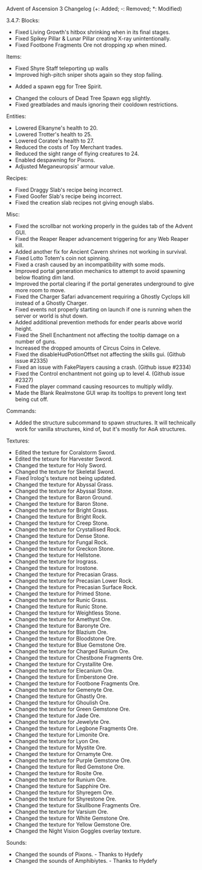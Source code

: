 Advent of Ascension 3 Changelog
(+: Added; -: Removed; *: Modified)

3.4.7:
Blocks:
* Fixed Living Growth's hitbox shrinking when in its final stages.
* Fixed Spikey Pillar & Lunar Pillar creating X-ray unintentionally.
* Fixed Footbone Fragments Ore not dropping xp when mined.

Items:
* Fixed Shyre Staff teleporting up walls
* Improved high-pitch sniper shots again so they stop failing.
+ Added a spawn egg for Tree Spirit.
* Changed the colours of Dead Tree Spawn egg slightly.
* Fixed greatblades and mauls ignoring their cooldown restrictions.

Entities:
* Lowered Elkanyne's health to 20.
* Lowered Trotter's health to 25.
* Lowered Coratee's health to 27.
* Reduced the costs of Toy Merchant trades.
* Reduced the sight range of flying creatures to 24.
* Enabled despawning for Pixons.
* Adjusted Meganeuropsis' armour value.

Recipes:
* Fixed Draggy Slab's recipe being incorrect.
* Fixed Goofer Slab's recipe being incorrect.
* Fixed the creation slab recipes not giving enough slabs.

Misc:
* Fixed the scrollbar not working properly in the guides tab of the Advent GUI.
* Fixed the Reaper Reaper advancement triggering for any Web Reaper kill.
* Added another fix for Ancient Cavern shrines not working in survival.
* Fixed Lotto Totem's coin not spinning.
* Fixed a crash caused by an incompatibility with some mods.
* Improved portal generation mechanics to attempt to avoid spawning below floating dim land.
* Improved the portal clearing if the portal generates underground to give more room to move.
* Fixed the Charger Safari advancement requiring a Ghostly Cyclops kill instead of a Ghostly Charger.
* Fixed events not properly starting on launch if one is running when the server or world is shut down.
* Added additional prevention methods for ender pearls above world height.
* Fixed the Shell Enchantment not affecting the tooltip damage on a number of guns.
* Increased the dropped amounts of Circus Coins in Celeve.
* Fixed the disableHudPotionOffset not affecting the skills gui. (Github issue #2335)
* Fixed an issue with FakePlayers causing a crash. (Github issue #2334)
* Fixed the Control enchantment not going up to level 4. (Github issue #2327)
* Fixed the player command causing resources to multiply wildly.
* Made the Blank Realmstone GUI wrap its tooltips to prevent long text being cut off.

Commands:
+ Added the structure subcommand to spawn structures. It will technically work for vanilla structures, kind of, but it's mostly for AoA structures.

Textures:
* Edited the texture for Coralstorm Sword.
* Edited the tetxure for Harvester Sword.
* Changed the texture for Holy Sword.
* Changed the texture for Skeletal Sword.
* Fixed Irolog's texture not being updated.
* Changed the texture for Abyssal Grass.
* Changed the texture for Abyssal Stone.
* Changed the texture for Baron Ground.
* Changed the texture for Baron Stone.
* Changed the texture for Bright Grass.
* Changed the texture for Bright Rock.
* Changed the texture for Creep Stone.
* Changed the texture for Crystallised Rock.
* Changed the texture for Dense Stone.
* Changed the texture for Fungal Rock.
* Changed the texture for Greckon Stone.
* Changed the texture for Hellstone.
* Changed the texture for Irograss.
* Changed the texture for Irostone.
* Changed the texture for Precasian Grass.
* Changed the texture for Precasian Lower Rock.
* Changed the texture for Precasian Surface Rock.
* Changed the texture for Primed Stone.
* Changed the texture for Runic Grass.
* Changed the texture for Runic Stone.
* Changed the texture for Weightless Stone.
* Changed the texture for Amethyst Ore.
* Changed the texture for Baronyte Ore.
* Changed the texture for Blazium Ore.
* Changed the texture for Bloodstone Ore.
* Changed the texture for Blue Gemstone Ore.
* Changed the texture for Charged Runium Ore.
* Changed the texture for Chestbone Fragments Ore.
* Changed the texture for Crystallite Ore.
* Changed the texture for Elecanium Ore.
* Changed the texture for Emberstone Ore.
* Changed the texture for Footbone Fragments Ore.
* Changed the texture for Gemenyte Ore.
* Changed the texture for Ghastly Ore.
* Changed the texture for Ghoulish Ore.
* Changed the texture for Green Gemstone Ore.
* Changed the texture for Jade Ore.
* Changed the texture for Jewelyte Ore.
* Changed the texture for Legbone Fragments Ore.
* Changed the texture for Limonite Ore.
* Changed the texture for Lyon Ore.
* Changed the texture for Mystite Ore.
* Changed the texture for Ornamyte Ore.
* Changed the texture for Purple Gemstone Ore.
* Changed the texture for Red Gemstone Ore.
* Changed the texture for Rosite Ore.
* Changed the texture for Runium Ore.
* Changed the texture for Sapphire Ore.
* Changed the texture for Shyregem Ore.
* Changed the texture for Shyrestone Ore.
* Changed the texture for Skullbone Fragments Ore.
* Changed the texture for Varsium Ore.
* Changed the texture for White Gemstone Ore.
* Changed the texture for Yellow Gemstone Ore.
* Changed the Night Vision Goggles overlay texture.

Sounds:
* Changed the sounds of Pixons. - Thanks to Hydefy
* Changed the sounds of Amphibiytes. - Thanks to Hydefy
